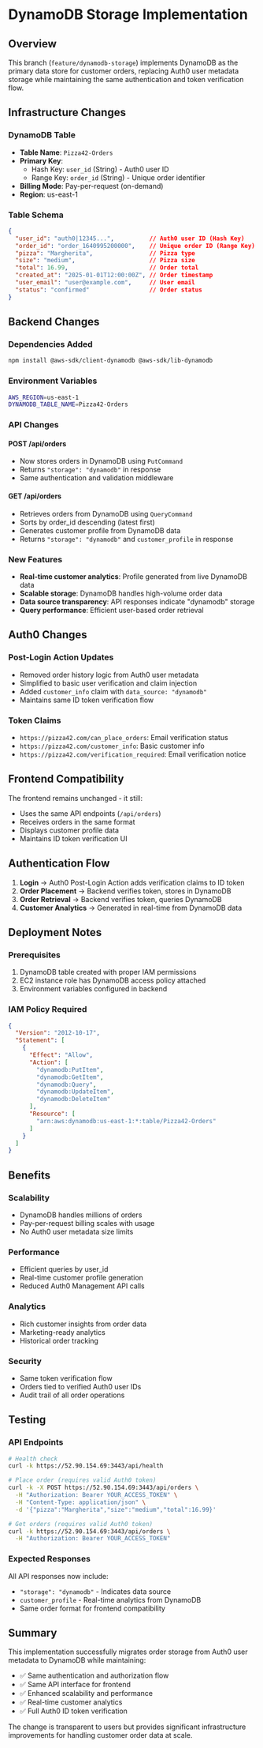 # DynamoDB Storage Implementation

## Overview

This branch (`feature/dynamodb-storage`) implements DynamoDB as the primary data store for customer orders, replacing Auth0 user metadata storage while maintaining the same authentication and token verification flow.

## Infrastructure Changes

### DynamoDB Table
- **Table Name**: `Pizza42-Orders`
- **Primary Key**: 
  - Hash Key: `user_id` (String) - Auth0 user ID
  - Range Key: `order_id` (String) - Unique order identifier
- **Billing Mode**: Pay-per-request (on-demand)
- **Region**: us-east-1

### Table Schema
```json
{
  "user_id": "auth0|12345...",          // Auth0 user ID (Hash Key)
  "order_id": "order_1640995200000",    // Unique order ID (Range Key)
  "pizza": "Margherita",                // Pizza type
  "size": "medium",                     // Pizza size
  "total": 16.99,                       // Order total
  "created_at": "2025-01-01T12:00:00Z", // Order timestamp
  "user_email": "user@example.com",     // User email
  "status": "confirmed"                 // Order status
}
```

## Backend Changes

### Dependencies Added
```bash
npm install @aws-sdk/client-dynamodb @aws-sdk/lib-dynamodb
```

### Environment Variables
```bash
AWS_REGION=us-east-1
DYNAMODB_TABLE_NAME=Pizza42-Orders
```

### API Changes

#### POST /api/orders
- Now stores orders in DynamoDB using `PutCommand`
- Returns `"storage": "dynamodb"` in response
- Same authentication and validation middleware

#### GET /api/orders
- Retrieves orders from DynamoDB using `QueryCommand`
- Sorts by order_id descending (latest first)
- Generates customer profile from DynamoDB data
- Returns `"storage": "dynamodb"` and `customer_profile` in response

### New Features
- **Real-time customer analytics**: Profile generated from live DynamoDB data
- **Scalable storage**: DynamoDB handles high-volume order data
- **Data source transparency**: API responses indicate "dynamodb" storage
- **Query performance**: Efficient user-based order retrieval

## Auth0 Changes

### Post-Login Action Updates
- Removed order history logic from Auth0 user metadata
- Simplified to basic user verification and claim injection
- Added `customer_info` claim with `data_source: "dynamodb"`
- Maintains same ID token verification flow

### Token Claims
- `https://pizza42.com/can_place_orders`: Email verification status
- `https://pizza42.com/customer_info`: Basic customer info
- `https://pizza42.com/verification_required`: Email verification notice

## Frontend Compatibility

The frontend remains unchanged - it still:
- Uses the same API endpoints (`/api/orders`)
- Receives orders in the same format
- Displays customer profile data
- Maintains ID token verification UI

## Authentication Flow

1. **Login** → Auth0 Post-Login Action adds verification claims to ID token
2. **Order Placement** → Backend verifies token, stores in DynamoDB
3. **Order Retrieval** → Backend verifies token, queries DynamoDB
4. **Customer Analytics** → Generated in real-time from DynamoDB data

## Deployment Notes

### Prerequisites
1. DynamoDB table created with proper IAM permissions
2. EC2 instance role has DynamoDB access policy attached
3. Environment variables configured in backend

### IAM Policy Required
```json
{
  "Version": "2012-10-17",
  "Statement": [
    {
      "Effect": "Allow",
      "Action": [
        "dynamodb:PutItem",
        "dynamodb:GetItem", 
        "dynamodb:Query",
        "dynamodb:UpdateItem",
        "dynamodb:DeleteItem"
      ],
      "Resource": [
        "arn:aws:dynamodb:us-east-1:*:table/Pizza42-Orders"
      ]
    }
  ]
}
```

## Benefits

### Scalability
- DynamoDB handles millions of orders
- Pay-per-request billing scales with usage
- No Auth0 user metadata size limits

### Performance  
- Efficient queries by user_id
- Real-time customer profile generation
- Reduced Auth0 Management API calls

### Analytics
- Rich customer insights from order data
- Marketing-ready analytics
- Historical order tracking

### Security
- Same token verification flow
- Orders tied to verified Auth0 user IDs
- Audit trail of all order operations

## Testing

### API Endpoints
```bash
# Health check
curl -k https://52.90.154.69:3443/api/health

# Place order (requires valid Auth0 token)
curl -k -X POST https://52.90.154.69:3443/api/orders \
  -H "Authorization: Bearer YOUR_ACCESS_TOKEN" \
  -H "Content-Type: application/json" \
  -d '{"pizza":"Margherita","size":"medium","total":16.99}'

# Get orders (requires valid Auth0 token)  
curl -k https://52.90.154.69:3443/api/orders \
  -H "Authorization: Bearer YOUR_ACCESS_TOKEN"
```

### Expected Responses
All API responses now include:
- `"storage": "dynamodb"` - Indicates data source
- `customer_profile` - Real-time analytics from DynamoDB
- Same order format for frontend compatibility

## Summary

This implementation successfully migrates order storage from Auth0 user metadata to DynamoDB while maintaining:
- ✅ Same authentication and authorization flow
- ✅ Same API interface for frontend
- ✅ Enhanced scalability and performance
- ✅ Real-time customer analytics
- ✅ Full Auth0 ID token verification

The change is transparent to users but provides significant infrastructure improvements for handling customer order data at scale.
